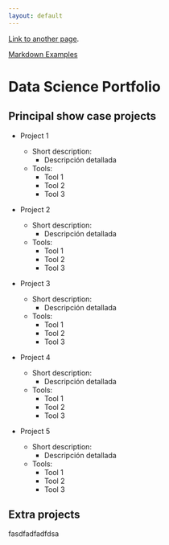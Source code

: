 ```yaml
---
layout: default
---
```



[Link to another page](./another-page.html).

[Markdown Examples](./markdown_examples.html)


# Data Science Portfolio


## Principal show case projects

- Project 1 
  - Short description:
    - Descripción detallada
  - Tools:
    - Tool 1
    - Tool 2
    - Tool 3
    
- Project 2 
  - Short description:
    - Descripción detallada
  - Tools:
    - Tool 1
    - Tool 2
    - Tool 3
  

- Project 3 
  - Short description:
    - Descripción detallada
  - Tools:
    - Tool 1
    - Tool 2
    - Tool 3

- Project 4 
  - Short description:
    - Descripción detallada
  - Tools:
    - Tool 1
    - Tool 2
    - Tool 3


- Project 5 
  - Short description:
    - Descripción detallada
  - Tools:
    - Tool 1
    - Tool 2
    - Tool 3



## Extra projects

fasdfadfadfdsa

